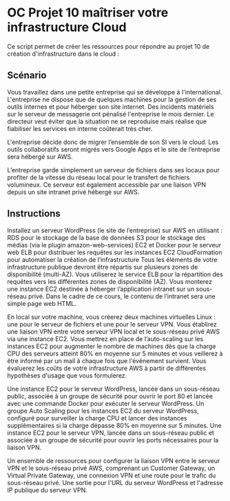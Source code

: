 # OC Projet 10 maîtriser votre infrastructure Cloud

Ce script permet de créer les ressources pour répondre au projet 10 de création d'infrastructure dans le cloud :

## Scénario 

Vous travaillez dans une petite entreprise qui se développe à l'international. L'entreprise ne dispose que de quelques machines pour la gestion de ses outils internes et pour héberger son site internet. Des incidents matériels sur le serveur de messagerie ont pénalisé l'entreprise le mois dernier. Le directeur veut éviter que la situation ne se reproduise mais réalise que fiabiliser les services en interne coûterait très cher.

L'entreprise décide donc de migrer l’ensemble de son SI vers le cloud. Les outils collaboratifs seront migrés vers Google Apps et le site de l’entreprise sera hébergé sur AWS.

L’entreprise garde simplement un serveur de fichiers dans ses locaux pour profiter de la vitesse du réseau local pour le transfert de fichiers volumineux. Ce serveur est également accessible par une liaison VPN depuis un site intranet privé hébergé sur AWS.

## Instructions 

Installez un serveur WordPress (le site de l’entreprise) sur AWS en utilisant :
RDS pour le stockage de la base de données
S3 pour le stockage des médias (via le plugin amazon-web-services)
EC2 et Docker pour le serveur web
ELB pour distribuer les requêtes sur les instances EC2
CloudFormation pour automatiser la création de l’infrastructure
Tous les éléments de votre infrastructure publique devront être répartis sur plusieurs zones de disponibilité (multi-AZ). Vous utiliserez le service ELB pour la répartition des requêtes vers les différentes zones de disponibilité (AZ).
Vous monterez une instance EC2 destinée à héberger l’application intranet sur un sous-réseau privé. Dans le cadre de ce cours, le contenu de l’intranet sera une simple page web HTML.

En local sur votre machine, vous créerez deux machines virtuelles Linux : une pour le serveur de fichiers et une pour le serveur VPN.
Vous établirez une liaison VPN entre votre serveur VPN local et le sous-réseau privé AWS via une instance EC2.
Vous mettrez en place de l’auto-scaling sur les instances EC2 pour augmenter le nombre de machines dès que la charge CPU des serveurs atteint 80% en moyenne sur 5 minutes et vous veillerez à être informé par un mail à chaque fois que l'événement survient.
Vous évaluerez les coûts de votre infrastructure AWS à partir de différentes hypothèses d'usage que vous formulerez.

Une instance EC2 pour le serveur WordPress, lancée dans un sous-réseau public, associée à un groupe de sécurité pour ouvrir le port 80 et lancée avec une commande Docker pour exécuter le serveur WordPress.
Un groupe Auto Scaling pour les instances EC2 du serveur WordPress, configuré pour surveiller la charge CPU et lancer des instances supplémentaires si la charge dépasse 80% en moyenne sur 5 minutes.
Une instance EC2 pour le serveur VPN, lancée dans un sous-réseau public et associée à un groupe de sécurité pour ouvrir les ports nécessaires pour la liaison VPN.

Un ensemble de ressources pour configurer la liaison VPN entre le serveur VPN et le sous-réseau privé AWS, comprenant un Customer Gateway, un Virtual Private Gateway, une connexion VPN et une route pour le trafic du sous-réseau privé.
Une sortie pour l'URL du serveur WordPress et l'adresse IP publique du serveur VPN.
